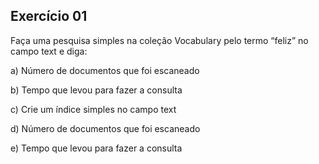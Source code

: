## Exercício 01

Faça uma pesquisa simples na coleção Vocabulary pelo termo “feliz” no campo text e diga:

a) Número de documentos que foi escaneado

b) Tempo que levou para fazer a consulta

c) Crie um índice simples no campo text

d) Número de documentos que foi escaneado

e) Tempo que levou para fazer a consulta

